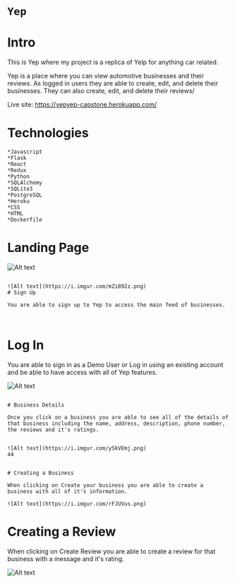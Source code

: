 # `Yep`

# Intro
This is Yep where my project is a replica of Yelp for anything car related.

Yep is a place where you can view automotive businesses and their reviews. As logged in users they are able to create, edit, and delete their businesses. They can also create, edit, and delete their reviews/

Live site: https://yepyep-capstone.herokuapp.com/

# Technologies
```
*Javascript
*Flask
*React
*Redux
*Python
*SQLAlchemy
*SQLite3
*PostgreSQL
*Heroku
*CSS
*HTML
*Dockerfile

```
# Landing Page
![Alt text](https://i.imgur.com/EXdA5LD.png)

```

![Alt text](https://i.imgur.com/mZi892z.png)
# Sign Up

You are able to sign up to Yep to access the main feed of businesses.



```

# Log In

You are able to sign in as a Demo User or Log in using an existing account and be able to have access with all of Yep features.

![Alt text](https://imgur.com/a/37I0Rx3)
```

# Business Details

Once you click on a business you are able to see all of the details of that business including the name, address, description, phone number, the reviews and it's ratings.


![Alt text](https://i.imgur.com/ySkVEmj.png)
44
```
```

# Creating a Business

When clicking on Create your business you are able to create a business with all of it's information.

![Alt text](https://i.imgur.com/rFJUVus.png)

```

# Creating a Review

When clicking on Create Review you are able to create a review for that business with a message and it's rating.

![Alt text](https://https://i.imgur.com/Y3i7Ky2.png)

```
